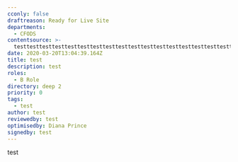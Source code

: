 ```yaml
---
cconly: false
draftreason: Ready for Live Site
departments:
  - CFODS
contentsource: >-
  testtesttesttesttesttesttesttesttesttesttesttesttesttesttesttesttesttesttesttesttesttesttesttesttesttesttesttesttesttesttesttesttesttesttesttesttesttesttesttesttesttesttesttesttesttesttesttest
date: 2020-03-20T13:04:39.164Z
title: test
description: test
roles:
  - B Role
directory: deep 2
priority: 0
tags:
  - test
author: test
reviewedby: test
optimisedby: Diana Prince
signedby: test
---
```

test